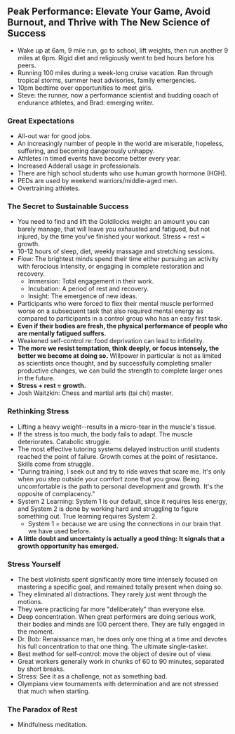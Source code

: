 ## Peak Performance: Elevate Your Game, Avoid Burnout, and Thrive with The New Science of Success

- Wake up at 6am, 9 mile run, go to school, lift weights, then run another 9 miles at 6pm. Rigid diet and religiously went to bed hours before his peers.
- Running 100 miles during a week-long cruise vacation. Ran through tropical storms, summer heat advisories, family emergencies.
- 10pm bedtime over opportunities to meet girls.
- Steve: the runner, now a performance scientist and budding coach of endurance athletes, and Brad: emerging writer.

### Great Expectations

- All-out war for good jobs.
- An increasingly number of people in the world are miserable, hopeless, suffering, and becoming dangerously unhappy.
- Athletes in timed events have become better every year.
- Increased Adderall usage in professionals.
- There are high school students who use human growth hormone (HGH).
- PEDs are used by weekend warriors/middle-aged men.
- Overtraining athletes.

### The Secret to Sustainable Success

- You need to find and lift the Goldilocks weight: an amount you can barely manage, that will leave you exhausted and fatigued, but not injured, by the time you've finished your workout. Stress + rest = growth.
- 10-12 hours of sleep, diet, weekly massage and stretching sessions.
- Flow: The brightest minds spend their time either pursuing an activity with ferocious intensity, or engaging in complete restoration and recovery.
  - Immersion: Total engagement in their work.
  - Incubation: A period of rest and recovery.
  - Insight: The emergence of new ideas.
- Participants who were forced to flex their mental muscle performed worse on a subsequent task that also required mental energy as compared to participants in a control group who has an easy first task.
- **Even if their bodies are fresh, the physical performance of people who are mentally fatigued suffers.**
- Weakened self-control re: food deprivation can lead to infidelity.
- **The more we resist temptation, think deeply, or focus intensely, the better we become at doing so.** Willpower in particular is not as limited as scientists once thought, and by successfully completing smaller productive changes, we can build the strength to complete larger ones in the future.
- **Stress + rest = growth.**
- Josh Waitzkin: Chess and martial arts (tai chi) master.

### Rethinking Stress

- Lifting a heavy weight--results in a micro-tear in the muscle's tissue.
- If the stress is too much, the body fails to adapt. The muscle deteriorates. Catabolic struggle.
- The most effective tutoring systems delayed instruction until students reached the point of failure. Growth comes at the point of resistance. Skills come from struggle.
- "During training, I seek out and try to ride waves that scare me. It's only when you step outside your comfort zone that you grow. Being uncomfortable is the path to personal development and growth. It's the opposite of complacency."
- System 2 Learning: System 1 is our default, since it requires less energy, and System 2 is done by working hard and struggling to figure something out. True learning requires System 2.
  - System 1 = because we are using the connections in our brain that we have used before.
- **A little doubt and uncertainty is actually a good thing: It signals that a growth opportunity has emerged.**

### Stress Yourself

- The best violinists spent significantly more time intensely focused on mastering a specific goal, and remained totally present when doing so.
- They eliminated all distractions. They rarely just went through the motions.
- They were practicing far more "deliberately" than everyone else.
- Deep concentration. When great performers are doing serious work, their bodies and minds are 100 percent there. They are fully engaged in the moment.
- Dr. Bob: Renaissance man, he does only one thing at a time and devotes his full concentration to that one thing. The ultimate single-tasker.
- Best method for self-control: move the object of desire out of view.
- Great workers generally work in chunks of 60 to 90 minutes, separated by short breaks.
- Stress: See it as a challenge, not as something bad.
- Olympians view tournaments with determination and are not stressed that much when starting.

### The Paradox of Rest

- Mindfulness meditation.
